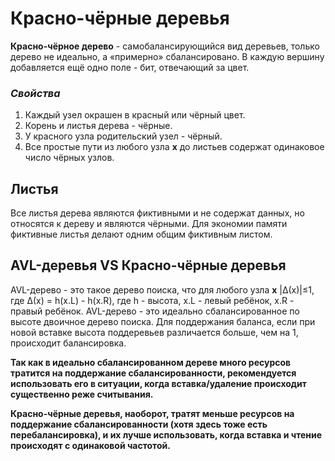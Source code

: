 # Красно-чёрные деревья

**Красно-чёрное дерево** - самобалансирующийся вид деревьев, только дерево не идеально, а «примерно» сбалансировано.
В каждую вершину добавляется ещё одно поле - бит, отвечающий за цвет.

### ***Свойства***
1. Каждый узел окрашен в красный или чёрный цвет.
2. Корень и листья дерева - чёрные.
3. У красного узла родительский узел - чёрный.
4. Все простые пути из любого узла **x** до листьев содержат одинаковое число чёрных узлов.

## Листья
Все листья дерева являются фиктивными и не содержат данных, но относятся к дереву и являются чёрными.
Для экономии памяти фиктивные листья делают одним общим фиктивным листом.

## AVL-деревья VS Красно-чёрные деревья

AVL-дерево - это такое дерево поиска, что для любого узла **x** |Δ(x)|≤1, где Δ(x) = h(x.L) - h(x.R), где h - высота, x.L - левый ребёнок, x.R - правый ребёнок.
AVL-дерево - это идеально сбалансированное по высоте двоичное дерево поиска. Для поддержания баланса, если при новой вставке высота поддеревьев различается больше, чем на 1, происходит балансировка.

**Так как в идеально сбалансированном дереве много ресурсов тратится на поддержание сбалансированности, рекомендуется использовать его в ситуации, когда вставка/удаление происходит существенно реже считывания.**

**Красно-чёрные деревья, наоборот, тратят меньше ресурсов на поддержание сбалансированности (хотя здесь тоже есть перебалансировка), и их лучше использовать, когда вставка и чтение происходят с одинаковой частотой.**